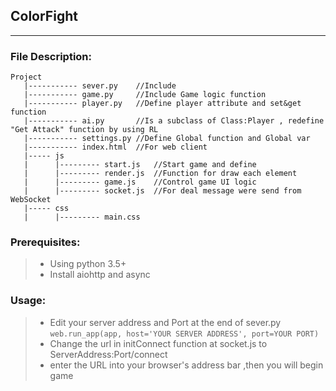 ## ColorFight 

---

### File Description:

```
Project
   |----------- sever.py    //Include 
   |----------- game.py     //Include Game logic function
   |----------- player.py   //Define player attribute and set&get function
   |----------- ai.py       //Is a subclass of Class:Player , redefine "Get Attack" function by using RL
   |----------- settings.py //Define Global function and Global var
   |----------- index.html  //For web client
   |----- js
   |      |--------- start.js   //Start game and define 
   |      |--------- render.js  //Function for draw each element
   |      |--------- game.js    //Control game UI logic
   |      |--------- socket.js  //For deal message were send from WebSocket   
   |----- css
   |      |--------- main.css
```

### Prerequisites:

>- Using python 3.5+
>- Install aiohttp and async  

### Usage:

>- Edit your server address and Port at the end of sever.py
<br>`web.run_app(app, host='YOUR SERVER ADDRESS', port=YOUR PORT)`
>- Change the url in initConnect function at socket.js to ServerAddress:Port/connect
>- enter the URL into your browser's address bar ,then you will begin game

